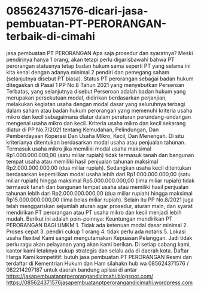 # 085624371576-dicari-jasa-pembuatan-PT-PERORANGAN-terbaik-di-cimahi
jasa pembuatan PT PERORANGAN  Apa saja prosedur dan syaratnya? Meski pendirinya hanya 1 orang, akan tetapi perlu digarisbawahi bahwa PT perorangan statusnya tetap badan hukum sama seperti PT yang selama ini kita kenal dengan adanya minimal 2 pendiri dan pemegang saham (selanjutnya disebut PT biasa). Status PT perorangan sebagai badan hukum ditegaskan di Pasal 1 PP No.8 Tahun 2021 yang menyebutkan Perseroan Terbatas, yang selanjutnya disebut Perseroan adalah badan hukum yang merupakan persekutuan modal, didirikan berdasarkan perjanjian, melakukan kegiatan usaha dengan modal dasar yang seluruhnya terbagi dalam saham atau badan hukum perorangan yang memenuhi kriteria usaha mikro dan kecil sebagaimana diatur dalam peraturan perundang-undangan mengenai usaha mikro dan kecil.  Kriteria usaha mikro dan kecil sekarang diatur di PP No.7/2021 tentang Kemudahan, Pelindungan, Dan Pemberdayaan Koperasi Dan Usaha Mikro, Kecil, Dan Menengah. Di situ kriterianya ditentukan berdasarkan modal usaha atau penjualan tahunan. Termasuk usaha mikro jika memiliki modal usaha maksimal Rp1.000.000.000,00 (satu miliar rupiah) tidak termasuk tanah dan bangunan tempat usaha atau memiliki hasil penjualan tahunan maksimal Rp2.000.000.000,00 (dua miliar rupiah).  Sedangkan usaha kecil ditentukan berdasarkan kepemilikan modal usaha lebih dari Rp1.000.000.000,00 (satu miliar rupiah) hingga maksimal Rp5.000.000.000,00 (lima miliar rupiah) tidak termasuk tanah dan bangunan tempat usaha atau memiliki hasil penjualan tahunan lebih dari Rp2.000.000.000,00 (dua miliar rupiah) hingga maksimal Rp15.000.000.000,00 (lima belas miliar rupiah).  Selain itu PP No.8/2021 juga telah menggariskan sejumlah aturan agar prosedur, aturan main, dan syarat mendirikan PT perorangan atau PT usaha mikro dan kecil menjadi lebih mudah. Berikut ini adalah poin-poinnya:  Keuntungan mendirikan PT PERORANGAN BAGI UMKM  1. Tidak ada ketenuan modal dasar minimal 2. Proses cepat 3. pendiri cukup 1 orang 4. tidak perlu ada notaris 5. Lokasi usaha flexibel  Kami sangat mengutamakan Kepuasan Pelanggan. Jadi tidak perlu ragu akan pelayanan yang akan kami berikan. Di setiap cabang kami, kantor kami letaknya cukup strategis dan selalu ada di daerah kota.  Daftar Harga Kami kompetitif:  butuh jasa pembuatan PT PERORANGAN Resmi dan terdaftar di Kementrian Hukum dan Ham silahakn hub wa 085624371576 / 082214297187  untuk daerah bandung apliasi di antar  https://jasapembuatanptperorangandicimahi.blogspot.com/  https://085624371576jasapembuatanptperorangandicimahi.wordpress.com
